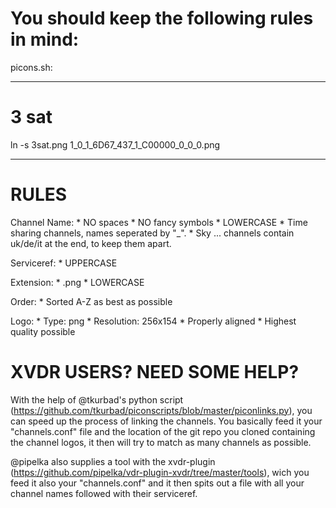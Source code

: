 You should keep the following rules in mind:
============================================


picons.sh:
________________________________________________

# 3 sat
ln -s 3sat.png 1_0_1_6D67_437_1_C00000_0_0_0.png
________________________________________________




RULES
=====

Channel Name:
	* NO spaces
	* NO fancy symbols
	* LOWERCASE
	* Time sharing channels, names seperated by "_".
	* Sky ... channels contain uk/de/it at the end, to keep them apart.

Serviceref:
	* UPPERCASE

Extension:
	* .png
	* LOWERCASE

Order:
	* Sorted A-Z as best as possible

Logo:
	* Type: png
	* Resolution: 256x154
	* Properly aligned
	* Highest quality possible




XVDR USERS? NEED SOME HELP?
===========================

With the help of @tkurbad's python script (https://github.com/tkurbad/piconscripts/blob/master/piconlinks.py), you can speed up the process of linking the channels. You basically feed it your "channels.conf" file and the location of the git repo you cloned containing the channel logos, it then will try to match as many channels as possible.

@pipelka also supplies a tool with the xvdr-plugin (https://github.com/pipelka/vdr-plugin-xvdr/tree/master/tools), wich you feed it also your "channels.conf" and it then spits out a file with all your channel names followed with their serviceref.

